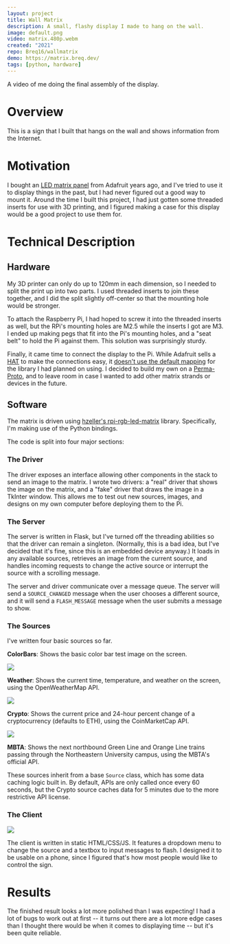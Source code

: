 ```yaml
---
layout: project
title: Wall Matrix
description: A small, flashy display I made to hang on the wall.
image: default.png
video: matrix.480p.webm
created: "2021"
repo: Breq16/wallmatrix
demo: https://matrix.breq.dev/
tags: [python, hardware]
---
```


<YouTube id="o5zavmZU38s" />

<Caption>A video of me doing the final assembly of the display.</Caption>

# Overview

This is a sign that I built that hangs on the wall and shows information from the Internet.

# Motivation

I bought an [LED matrix panel](https://www.adafruit.com/product/420) from Adafruit years ago, and I've tried to use it to display things in the past, but I had never figured out a good way to mount it. Around the time I built this project, I had just gotten some threaded inserts for use with 3D printing, and I figured making a case for this display would be a good project to use them for.

# Technical Description

## Hardware

My 3D printer can only do up to 120mm in each dimension, so I needed to split the print up into two parts. I used threaded inserts to join these together, and I did the split slightly off-center so that the mounting hole would be stronger.

To attach the Raspberry Pi, I had hoped to screw it into the threaded inserts as well, but the RPi's mounting holes are M2.5 while the inserts I got are M3. I ended up making pegs that fit into the Pi's mounting holes, and a "seat belt" to hold the Pi against them. This solution was surprisingly sturdy.

Finally, it came time to connect the display to the Pi. While Adafruit sells a [HAT](https://www.adafruit.com/product/2345) to make the connections easy, it [doesn't use the default mapping](https://github.com/hzeller/rpi-rgb-led-matrix/blob/master/wiring.md#alternative-hardware-mappings) for the library I had planned on using. I decided to build my own on a [Perma-Proto](https://www.adafruit.com/product/2310), and to leave room in case I wanted to add other matrix strands or devices in the future.

## Software

The matrix is driven using [hzeller's rpi-rgb-led-matrix](https://github.com/hzeller/rpi-rgb-led-matrix) library. Specifically, I'm making use of the Python bindings.

The code is split into four major sections:

### The Driver

The driver exposes an interface allowing other components in the stack to send an image to the matrix. I wrote two drivers: a "real" driver that shows the image on the matrix, and a "fake" driver that draws the image in a TkInter window. This allows me to test out new sources, images, and designs on my own computer before deploying them to the Pi.

### The Server

The server is written in Flask, but I've turned off the threading abilities so that the driver can remain a singleton. (Normally, this is a bad idea, but I've decided that it's fine, since this is an embedded device anyway.) It loads in any available sources, retrieves an image from the current source, and handles incoming requests to change the active source or interrupt the source with a scrolling message.

The server and driver communicate over a message queue. The server will send a `SOURCE_CHANGED` message when the user chooses a different source, and it will send a `FLASH_MESSAGE` message when the user submits a message to show.

### The Sources

I've written four basic sources so far.

**ColorBars**: Shows the basic color bar test image on the screen.

![](wallmatrix/weather.jpg)

**Weather**: Shows the current time, temperature, and weather on the screen, using the OpenWeatherMap API.

![](wallmatrix/crypto.jpg)

**Crypto**: Shows the current price and 24-hour percent change of a cryptocurrency (defaults to ETH), using the CoinMarketCap API.

![](wallmatrix/mbta.jpg)

**MBTA**: Shows the next northbound Green Line and Orange Line trains passing through the Northeastern University campus, using the MBTA's official API.

These sources inherit from a base `Source` class, which has some data caching logic built in. By default, APIs are only called once every 60 seconds, but the Crypto source caches data for 5 minutes due to the more restrictive API license.

### The Client

![](wallmatrix/client.png)

The client is written in static HTML/CSS/JS. It features a dropdown menu to change the source and a textbox to input messages to flash. I designed it to be usable on a phone, since I figured that's how most people would like to control the sign.

# Results

The finished result looks a lot more polished than I was expecting! I had a lot of bugs to work out at first -- it turns out there are a lot more edge cases than I thought there would be when it comes to displaying time -- but it's been quite reliable.

